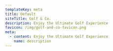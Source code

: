 ```yaml
---
templateKey: meta
title: Default
siteTitle: Golf & Co.
description: Enjoy the Ultimate Golf Experience
favicon: /img/golf-and-co-favicon.png
meta:
  - content: Enjoy the Ultimate Golf Experience
    name: description
---
```


